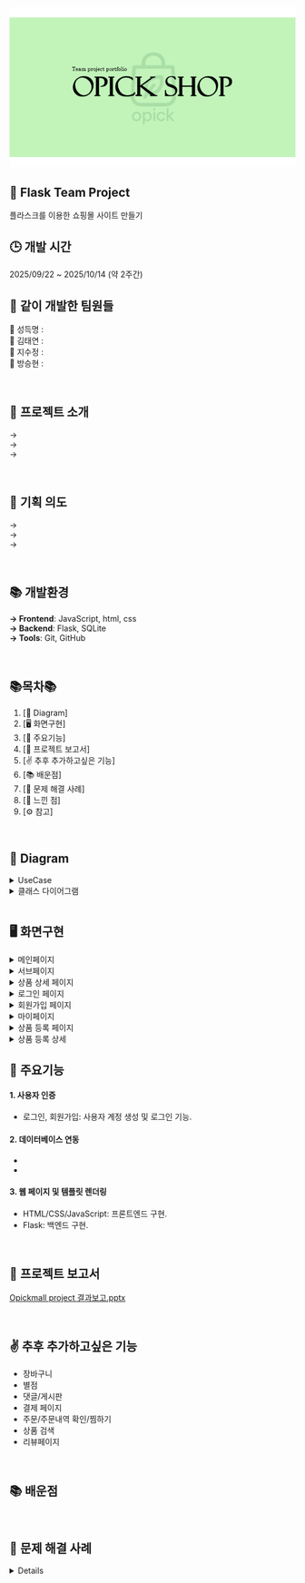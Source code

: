 ![오픽몰](./img/opickmall(main).png)

## 💫 Flask Team Project
플라스크를 이용한 쇼핑몰 사이트 만들기

## 🕒 개발 시간
2025/09/22 ~ 2025/10/14 (약 2주간)

## 🤝 같이 개발한 팀원들
🐯 성득명 : <br>
🐴 김태연 : <br>
🐰 지수정 : <br>
🐲 방승현 :

<br>

## 📜 프로젝트 소개
→ <br>
→ <br>
→ 

<br>

## 📢 기획 의도
→ <br>
→ <br>
→ 

<br>

## 📚 개발환경
<b>→ Frontend</b>: JavaScript, html, css <br>
<b>→ Backend</b>: Flask, SQLite <br>
<b>→ Tools</b>: Git, GitHub

<br>

## 📚목차📚

01. [📐 Diagram]
02. [🖥 화면구현]
03. [🔎 주요기능]
04. [📂 프로젝트 보고서]
05. [✌ 추후 추가하고싶은 기능]
06. [📚 배운점]
07. [🧩 문제 해결 사례]
08. [🚀 느낀 점]
09. [⚙️ 참고]

<br>

## 📐 Diagram
<details><summary>UseCase</summary>
<br/>

![usecase](./img/usecase.png)

</details>

<details><summary>클래스 다이어그램</summary>
<br>

![클래스다이어그램](./img/ClassDiagram.png)

</details>

<br>

## 🖥 화면구현
<details><summary>메인페이지</summary>
<br>

![메인페이지](./img/mainpage.png)

</details>

<details><summary>서브페이지</summary>
<br>

![서브페이지](./img/subpage.png)

</details>

<details><summary>상품 상세 페이지</summary>
<br>

![상품상세페이지](./img/product_detail.png)

</details>

<details><summary>로그인 페이지</summary>
<br>

![로그인페이지](./img/login.png)

</details>

<details><summary>회원가입 페이지</summary>
<br>

![회원가입페이지](./img/signup.png)

</details>

<details><summary>마이페이지</summary>
<br>

![마이페이지](./img/mypage.png)

</details>

<details><summary>상품 등록 페이지</summary>
<br>

![상품등록페이지](./img/productpage.png)

</details>

<details><summary>상품 등록 상세</summary>
<br>

![상품등록상세](./img/product_all.png)

</details>

## 🔎 주요기능
#### 1. 사용자 인증
- 로그인, 회원가입: 사용자 계정 생성 및 로그인 기능.

#### 2. 데이터베이스 연동
- <br>
- 

#### 3. 웹 페이지 및 템플릿 렌더링
- HTML/CSS/JavaScript: 프론트엔드 구현.<br>
- Flask: 백엔드 구현.<br>

<br>

## 📂 프로젝트 보고서
[Opickmall project 결과보고.pptx](./img/project_oshop_문서작성.pptx)

<br>

## ✌ 추후 추가하고싶은 기능
- 장바구니
- 별점
- 댓글/게시판
- 결제 페이지
- 주문/주문내역 확인/찜하기
- 상품 검색
- 리뷰페이지

<br>

## 📚 배운점

<br>

## 🧩 문제 해결 사례
<details>


</details>



